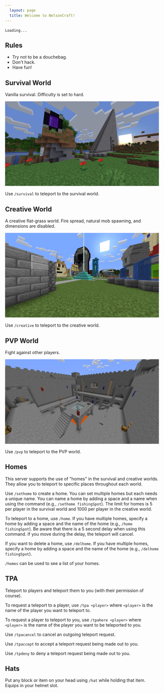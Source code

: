 ```yaml
---
  layout: page
  title: Welcome to NelsonCraft!
---
```


<script src="/js/mccounter.js"></script>

<code id="counter" class="language-plaintext highlighter-rouge">Loading...</code>

## Rules

- Try not to be a douchebag.
- Don't hack.
- Have fun!

## Survival World

Vanilla survival. Difficulty is set to hard.

![survival world screenshot](/images/survival.png)

Use `/survival` to teleport to the survival world.

## Creative World

A creative flat-grass world. Fire spread, natural mob spawning, and dimensions are disabled.

![creative world screenshot](/images/creative.png)

Use `/creative` to teleport to the creative world.

## PVP World

Fight against other players.

![pvp world screenshot](/images/pvp.png)

Use `/pvp` to teleport to the PVP world.

## Homes

This server supports the use of "homes" in the survival and creative worlds. They allow you to teleport to specific places throughout each world.

Use `/sethome` to create a home. You can set multiple homes but each needs a unique name. You can name a home by adding a space and a name when using the command (e.g., `/sethome fishingSpot`). The limit for homes is 5 per player in the survival world and 1000 per player in the creative world.

To teleport to a home, use `/home`. If you have multiple homes, specify a home by adding a space and the name of the home (e.g., `/home fishingSpot`). Be aware that there is a 5 second delay when using this command. If you move during the delay, the teleport will cancel.

If you want to delete a home, use `/delhome`. If you have multiple homes, specify a home by adding a space and the name of the home (e.g., `/delhome fishingSpot`).

`/homes` can be used to see a list of your homes.

## TPA

Teleport to players and teleport them to you (with their permission of course).

To request a teleport to a player, use `/tpa <player>` where `<player>` is the name of the player you want to teleport to.

To request a player to teleport to you, use `/tpahere <player>` where `<player>` is the name of the player you want to be teleported to you.

Use `/tpacancel` to cancel an outgoing teleport request.

Use `/tpaccept` to accept a teleport request being made out to you.

Use `/tpdeny` to deny a teleport request being made out to you.

## Hats

Put any block or item on your head using `/hat` while holding that item. Equips in your helmet slot.

